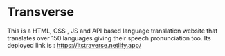 # Transverse
This is a HTML, CSS , JS and API based language translation website that translates over 150 languages giving their speech pronunciation too. Its deployed link is : https://itstraverse.netlify.app/
